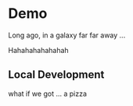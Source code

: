 # Demo 

Long ago, in a galaxy far far away ...

Hahahahahahahah

## Local Development
what if we got ... a pizza